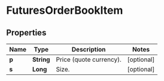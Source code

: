
# FuturesOrderBookItem

## Properties

Name | Type | Description | Notes
------------ | ------------- | ------------- | -------------
**p** | **String** | Price (quote currency). |  [optional]
**s** | **Long** | Size. |  [optional]

